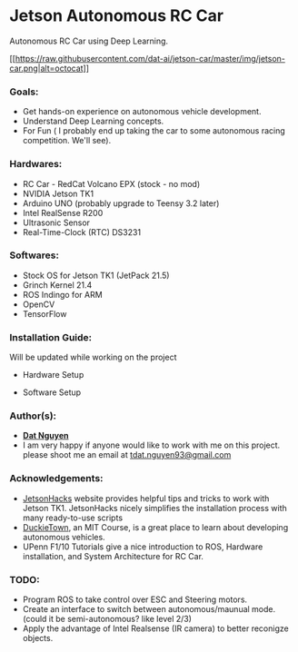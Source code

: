 # Jetson Autonomous RC Car

Autonomous RC Car using Deep Learning.

[[https://raw.githubusercontent.com/dat-ai/jetson-car/master/img/jetson-car.png|alt=octocat]]

### Goals:
* Get hands-on experience on autonomous vehicle development.
* Understand Deep Learning concepts.
* For Fun ( I probably end up taking the car to some autonomous racing competition. We'll see).

### Hardwares:

* RC Car - RedCat Volcano EPX (stock - no mod)
* NVIDIA Jetson TK1
* Arduino UNO  (probably upgrade to Teensy 3.2 later)
* Intel RealSense R200
* Ultrasonic Sensor
* Real-Time-Clock (RTC) DS3231

### Softwares:

* Stock OS for Jetson TK1 (JetPack 21.5)
* Grinch Kernel 21.4
* ROS Indingo for ARM
* OpenCV
* TensorFlow

### Installation Guide:
Will be updated while working on the project

 * Hardware Setup
 
 * Software Setup


### Author(s):
* [**Dat Nguyen**](https://github.com/dat-ai)
* I am very happy if anyone would like to work with me on this project. please shoot me an email at tdat.nguyen93@gmail.com

### Acknowledgements:
* [JetsonHacks](http://www.jetsonhacks.com/) website provides helpful tips and tricks to work with Jetson TK1. JetsonHacks nicely simplifies the installation process with many ready-to-use scripts
* [DuckieTown](http://duckietown.mit.edu), an MIT Course,  is a great place to learn about developing autonomous vehicles.
* UPenn F1/10 Tutorials give a nice introduction to ROS, Hardware installation, and System Architecture for RC Car.

### TODO:
* Program ROS to take control over ESC and Steering motors.
* Create an interface to switch between autonomous/maunual mode. (could it be semi-autonomous? like level 2/3)
* Apply the advantage of Intel Realsense (IR camera) to better reconigze objects.

